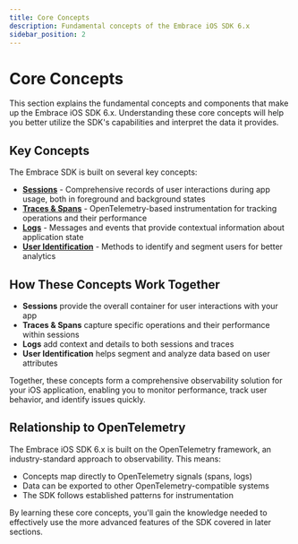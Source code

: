 ```yaml
---
title: Core Concepts
description: Fundamental concepts of the Embrace iOS SDK 6.x
sidebar_position: 2
---
```


# Core Concepts

This section explains the fundamental concepts and components that make up the Embrace iOS SDK 6.x. Understanding these core concepts will help you better utilize the SDK's capabilities and interpret the data it provides.

## Key Concepts

The Embrace SDK is built on several key concepts:

- **[Sessions](./sessions.md)** - Comprehensive records of user interactions during app usage, both in foreground and background states
- **[Traces & Spans](./traces-spans.md)** - OpenTelemetry-based instrumentation for tracking operations and their performance
- **[Logs](./logs.md)** - Messages and events that provide contextual information about application state
- **[User Identification](./user-identification.md)** - Methods to identify and segment users for better analytics

## How These Concepts Work Together

- **Sessions** provide the overall container for user interactions with your app
- **Traces & Spans** capture specific operations and their performance within sessions
- **Logs** add context and details to both sessions and traces
- **User Identification** helps segment and analyze data based on user attributes

Together, these concepts form a comprehensive observability solution for your iOS application, enabling you to monitor performance, track user behavior, and identify issues quickly.

## Relationship to OpenTelemetry

The Embrace iOS SDK 6.x is built on the OpenTelemetry framework, an industry-standard approach to observability. This means:

- Concepts map directly to OpenTelemetry signals (spans, logs)
- Data can be exported to other OpenTelemetry-compatible systems
- The SDK follows established patterns for instrumentation

By learning these core concepts, you'll gain the knowledge needed to effectively use the more advanced features of the SDK covered in later sections.  
